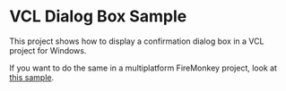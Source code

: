 # VCL Dialog Box Sample

This project shows how to display a confirmation dialog box in a VCL project for Windows.

If you want to do the same in a multiplatform FireMonkey project, look at [this sample](../../FireMonkey-Samples/014-DialogBox/).